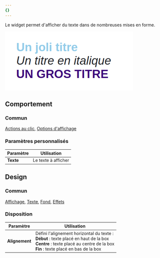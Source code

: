 ```yaml
---
{}
---
```

   
Le widget permet d'afficher du texte dans de nombreuses mises en forme.   
   
![](../../_assets/images/designer/widget_text.png)   
   
## Comportement   
   
### Commun   
   
[Actions au clic](../../04%20-%20Cr%C3%A9er%20votre%20UI/3%20-%20Les%20widgets.md#actions-au-clic), [Options d'affichage](../../04%20-%20Cr%C3%A9er%20votre%20UI/3%20-%20Les%20widgets.md#options-d'affichage)   
   
### Paramètres personnalisés   
   
| Paramètre | Utilisation                    |   
| --------- | ------------------------------ |   
| **Texte**     | Le texte à afficher |   
   
## Design   
   
### Commun   
   
[Affichage](../../04%20-%20Cr%C3%A9er%20votre%20UI/3%20-%20Les%20widgets.md#affichage), [Texte](../../04%20-%20Cr%C3%A9er%20votre%20UI/3%20-%20Les%20widgets.md#texte), [Fond](../../04%20-%20Cr%C3%A9er%20votre%20UI/3%20-%20Les%20widgets.md#fond), [Effets](../../04%20-%20Cr%C3%A9er%20votre%20UI/3%20-%20Les%20widgets.md#effets)   
   
### Disposition   
   
| Paramètre       | Utilisation                                                                                                                                                                                                                                                                                                                                                                                                                |   
| --------------- | -------------------------------------------------------------------------------------------------------------------------------------------------------------------------------------------------------------------------------------------------------------------------------------------------------------------------------------------------------------------------------------------------------------------------- |   
| **Alignement**   | Défini l'alignement horizontal du texte :<br />**Début** : texte placé en haut de la box<br />**Centre** : texte placé au centre de la box<br />**Fin** : texte placé en bas de la box